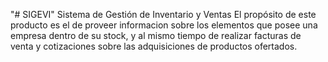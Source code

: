 "# SIGEVI" 
Sistema de Gestión de Inventario y Ventas 
El propósito de este producto es el de proveer informacion sobre los elementos que posee una empresa dentro de su stock, y al mismo tiempo de realizar facturas de venta y cotizaciones sobre las adquisiciones de productos ofertados.

